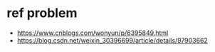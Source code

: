 # ref problem
- https://www.cnblogs.com/wonyun/p/6395849.html
- https://blog.csdn.net/weixin_30396699/article/details/97903662
